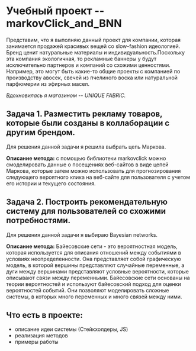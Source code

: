 # Учебный проект -- markovClick_and_BNN

Представим, что я выполняю данный проект для компании, которая занимается продажей красивых вещей со slow-fashion идеологией. 
Бренд ценит натуральные материалы и индивидуальность.Поскольку эта компания экологичная, то рекламные баннеры у будут исключительно 
партнеров и компаний со схожими ценностями. Например, это могут быть какие-то общие проекты с компанией по производству авосек, свечей 
из пчелиного воска или натуральной парфюмерии из эфирных масел. 

*Вдохновилась я магазином -- UNIQUE FABRIC.*


## Задача 1. Разместить рекламу товаров, которые были созданы в коллаборации с другим брендом.

Для решения данной задачи я решила выбрать цепь Маркова.

**Описание метода:** c помощью библиотеки markovclick можно смоделировать данные о посещениях веб-сайтов 
в виде цепей Маркова, которые затем можно использовать для прогнозирования следующего вероятного клика на 
веб-сайте для пользователя с учетом его истории и текущего состояния.

## Задача 2. Построить рекомендательную систему для пользователей со схожими потребностями.

Для решения данной задачи я выбираю Bayesian networks.

**Описание метода:** Байесовские сети - это вероятностная модель, которая используется для описания 
отношений между событиями в условиях неопределенности. Она представляет собой графическую модель, 
в которой вершины представляют случайные переменные, а дуги между вершинами представляют условные вероятности, 
которые описывают связи между переменными. Байесовские сети основаны на теории вероятностей и используют байесовский подход 
для оценки вероятностей событий. Они позволяют моделировать сложные системы, в которых много переменных и много связей между ними.


## Что есть в проекте:

+ описание идеи системы (Стейкхолдеры, JS)
+ реализация методов
+ примеры работы
